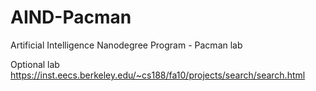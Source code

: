 # AIND-Pacman
Artificial Intelligence Nanodegree Program - Pacman lab

Optional lab
https://inst.eecs.berkeley.edu/~cs188/fa10/projects/search/search.html
